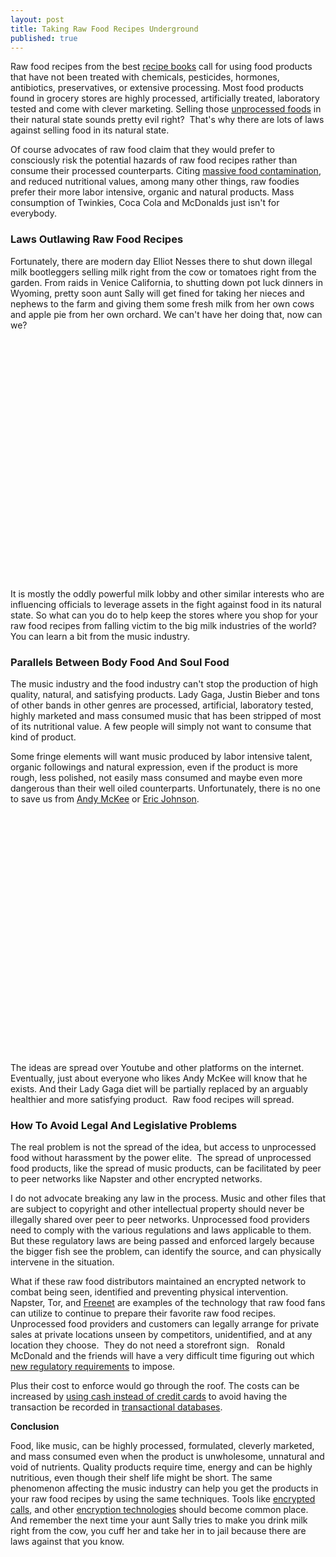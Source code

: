 ```yaml
---
layout: post
title: Taking Raw Food Recipes Underground
published: true
---
```

<p>Raw food recipes from the best <a title="raw food recipe" href="http://www.amazon.com/gp/product/0060793554?ie=UTF8&amp;tag=vanish-20&amp;linkCode=xm2&amp;camp=1789&amp;creativeASIN=0060793554" target="_blank">recipe books</a> call for using food products that have not been treated with chemicals, pesticides, hormones, antibiotics, preservatives, or extensive processing. Most food products found in grocery stores are highly processed, artificially treated, laboratory tested and come with clever marketing. Selling those <a title="raw food recipes" href="http://www.howtovanish.com/2010/08/taking-raw-food-recipes-underground" target="_blank">unprocessed foods</a> in their natural state sounds pretty evil right?  That's why there are lots of laws against selling food in its natural state.</p>
<p>Of course advocates of raw food claim that they would prefer to consciously risk the potential hazards of raw food recipes rather than consume their processed counterparts.  Citing <a title="raw food recipes e coli" href="http://www.cdc.gov/ecoli/2009/0619.html" target="_blank">massive food contamination</a>, and reduced nutritional values, among many other things, raw foodies prefer their more labor intensive, organic and natural products. Mass consumption of Twinkies, Coca Cola and McDonalds just isn't for everybody.</p>
<h3>Laws Outlawing Raw Food Recipes</h3>
<p>Fortunately, there are modern day Elliot Nesses there to shut down illegal milk bootleggers selling milk right from the cow or tomatoes right from the garden.  From raids in Venice California, to shutting down pot luck dinners in Wyoming, pretty soon aunt Sally will get fined for taking her nieces and nephews to the farm and giving them some fresh milk from her own cows and apple pie from her own orchard.  We can't have her doing that, now can we?</p>
<p><object classid="clsid:d27cdb6e-ae6d-11cf-96b8-444553540000" width="480" height="385" codebase="http://download.macromedia.com/pub/shockwave/cabs/flash/swflash.cab#version=6,0,40,0"><param name="name" value="raw food recipes" /><param name="src" value="http://www.youtube.com/v/rdCkNdJy5A0&amp;color1=0xb1b1b1&amp;color2=0xd0d0d0&amp;hl=en_US&amp;feature=player_embedded&amp;fs=1" /><embed type="application/x-shockwave-flash" width="480" height="385" src="http://www.youtube.com/v/rdCkNdJy5A0&amp;color1=0xb1b1b1&amp;color2=0xd0d0d0&amp;hl=en_US&amp;feature=player_embedded&amp;fs=1" name="raw food recipes"></embed></object></p>
<p>It is mostly the oddly powerful milk lobby and other similar interests who are influencing officials to leverage assets in the fight against food in its natural state.  So what can you do to help keep the stores where you shop for your raw food recipes from falling victim to the big milk industries of the world?  You can learn a bit from the music industry.</p>
<h3>Parallels Between Body Food And Soul Food</h3>
<p>The music industry and the food industry can't stop the production of high quality, natural, and satisfying products.  Lady Gaga, Justin Bieber and tons of other bands in other genres are processed, artificial, laboratory tested, highly marketed and mass consumed music that has been stripped of most of its nutritional value. A few people will simply not want to consume that kind of product.</p>
<p>Some fringe elements will want music produced by labor intensive talent, organic followings and natural expression, even if the product is more rough, less polished, not easily mass consumed and maybe even more dangerous than their well oiled counterparts.  Unfortunately, there is no one to save us from <a href="http://www.howtovanish.com/AndyMcKeeMusic">Andy McKee</a> or <a href="http://www.howtovanish.com/EricJohnsonDVD">Eric Johnson</a>.</p>
<p><object classid="clsid:d27cdb6e-ae6d-11cf-96b8-444553540000" width="480" height="385" codebase="http://download.macromedia.com/pub/shockwave/cabs/flash/swflash.cab#version=6,0,40,0"><param name="name" value="raw food recipes andy mckee" /><param name="src" value="http://www.youtube.com/v/HIzuSi3dEqI?fs=1&amp;hl=en_US" /><embed type="application/x-shockwave-flash" width="480" height="385" src="http://www.youtube.com/v/HIzuSi3dEqI?fs=1&amp;hl=en_US" name="raw food recipes andy mckee"></embed></object></p>
<p>The ideas are spread over Youtube and other platforms on the internet.  Eventually, just about everyone who likes Andy McKee will know that he exists.  And their Lady Gaga diet will be partially replaced by an arguably healthier and more satisfying product.  Raw food recipes will spread.</p>
<h3>How To Avoid Legal And Legislative Problems</h3>
<p>The real problem is not the spread of the idea, but access to unprocessed food without harassment by the power elite.  The spread of unprocessed food products, like the spread of music products, can be facilitated by peer to peer networks like Napster and other encrypted networks.</p>
<p>I do not advocate breaking any law in the process.  Music and other files that are subject to copyright and other intellectual property should never be illegally shared over peer to peer networks. Unprocessed food providers need to comply with the various regulations and laws applicable to them.  But these regulatory laws are being passed and enforced largely because the bigger fish see the problem, can identify the source, and can physically intervene in the situation.</p>
<p>What if these raw food distributors maintained an encrypted network to combat being seen, identified and preventing physical intervention.  Napster, Tor, and <a title="intelligence analysis" href="http://www.howtovanish.com/2010/07/intelligence-analysis-how-dangerous-is-citizen-dataveillance/" target="_blank">Freenet</a> are examples of the technology that raw food fans can utilize to continue to prepare their favorite raw food recipes.  Unprocessed food providers and customers can legally arrange for private sales at private locations unseen by competitors, unidentified, and at any location they choose.  They do not need a storefront sign.   Ronald McDonald and the friends will have a very difficult time figuring out which <a title="raw food recipes" href="http://www.theonion.com/articles/new-report-calls-for-radical-food-changes,8544/" target="_blank">new regulatory requirements</a> to impose.</p>
<p>Plus their cost to enforce would go through the roof. The costs can be increased by <a title="use cash instead of credit cards" href="http://www.howtovanish.com/2009/10/the-sweet-sound-of-cash/" target="_blank">using cash instead of credit cards</a> to avoid having the transaction be recorded in <a title="transactional database" href="http://www.howtovanish.com/2009/11/transactional-databases-what-me-worry/" target="_blank">transactional databases</a>.</p>
<p><strong>Conclusion</strong></p>
<p>Food, like music, can be highly processed, formulated, cleverly marketed,  and mass consumed even when the product is unwholesome, unnatural and void of nutrients.  Quality products require time, energy and can be highly nutritious, even though their shelf life might be short.  The same phenomenon affecting the music industry can help you get the products in your raw food recipes by using the same techniques.  Tools like <a title="encrypted phone calls" href="http://www.howtovanish.com/2010/03/transfer-big-files-securely/">encrypted calls</a>, and other <a title="encryption" href="http://www.howtovanish.com/2010/08/how-to-plug-a-wiki-leaks-wikileak/" target="_blank">encryption technologies</a> should become common place. And remember the next time your aunt Sally tries to make you drink milk right from the cow, you cuff her and take her in to jail because there are laws against that you know.</p>

